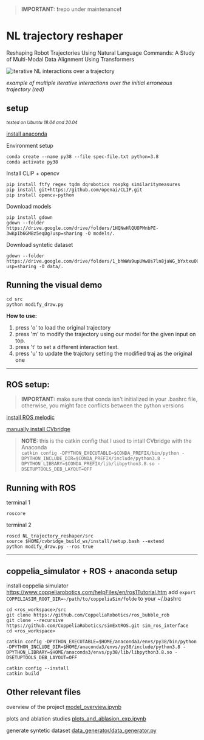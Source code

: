 > **IMPORTANT:** :exclamation:repo under maintenance:exclamation:

# NL trajectory reshaper

Reshaping Robot Trajectories Using Natural Language Commands: A Study of Multi-Modal Data Alignment Using Transformers


![iterative NL interactions over a trajectory](./docs/media/interactions.gif)

_example of multiple iterative interactions over the initial erroneous
trajectory (red)_


## setup
<sub>_tested on Ubuntu 18.04 and 20.04_</sup>

[install anaconda](https://docs.anaconda.com/anaconda/install/linux/)

Environment setup
```
conda create --name py38 --file spec-file.txt python=3.8
conda activate py38
```
Install CLIP + opencv
```
pip install ftfy regex tqdm dqrobotics rospkg similaritymeasures
pip install git+https://github.com/openai/CLIP.git
pip install opencv-python
```


Download models

```
pip install gdown
gdown --folder https://drive.google.com/drive/folders/1HQNwHlQUOPMnbPE-3wKpIb6GMBz5eqDg?usp=sharing -O models/.
```
Download syntetic dataset
```
gdown --folder https://drive.google.com/drive/folders/1_bhWWa9upUWwUs7ln8jaWG_bYxtxuOCt?usp=sharing -O data/.
```

## Running the visual demo

```
cd src
python modify_draw.py
```

**How to use:**

1) press 'o' to load the original trajectory
2) press 'm' to modify the trajectory using our model for the given input on top.
3) press 't' to set a different interaction text.
4) press 'u' to update the trajctory setting the modified traj as the original one



---
## ROS setup:

> **IMPORTANT:** make sure that conda isn't initialized in your .bashrc file, otherwise, you might face conflicts between the python versions 

[install ROS melodic](http://wiki.ros.org/melodic/Installation/Ubuntu)

[manually install CVbridge](https://cyaninfinite.com/ros-cv-bridge-with-python-3/)
> **NOTE:** this is the catkin config that I used to intall CVbridge with the Anaconda </br>
```catkin config -DPYTHON_EXECUTABLE=$CONDA_PREFIX/bin/python -DPYTHON_INCLUDE_DIR=$CONDA_PREFIX/include/python3.8 -DPYTHON_LIBRARY=$CONDA_PREFIX/lib/libpython3.8.so -DSETUPTOOLS_DEB_LAYOUT=OFF```

## Running with ROS
terminal 1
```
roscore
```
terminal 2
```
roscd NL_trajectory_reshaper/src
source $HOME/cvbridge_build_ws/install/setup.bash --extend
python modify_draw.py --ros true
```

---
## coppelia_simulator + ROS + anaconda setup
install coppelia simulator
https://www.coppeliarobotics.com/helpFiles/en/ros1Tutorial.htm
add ```export COPPELIASIM_ROOT_DIR=~/path/to/coppeliaSim/folde``` to your ~/.bashrc

```
cd <ros_workspace>/src
git clone https://github.com/CoppeliaRobotics/ros_bubble_rob
git clone --recursive https://github.com/CoppeliaRobotics/simExtROS.git sim_ros_interface
cd <ros_workspace>
```

```
catkin config -DPYTHON_EXECUTABLE=$HOME/anaconda3/envs/py38/bin/python -DPYTHON_INCLUDE_DIR=$HOME/anaconda3/envs/py38/include/python3.8 -DPYTHON_LIBRARY=$HOME/anaconda3/envs/py38/lib/libpython3.8.so -DSETUPTOOLS_DEB_LAYOUT=OFF

catkin config --install
catkin build
```

## Other relevant files
overview of the project
[model_overview.ipynb](model_overview.ipynb)


plots and ablation studies
[plots_and_ablasion_exp.ipynb](plots_and_ablasion_exp.ipynb)

generate syntetic dataset
[data_generator/data_generator.py](data_generator/data_generator.py)

